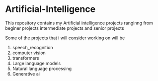 # Artificial-Intelligence

This repository contains my Artificial intelligence projects ranginng from beginer projects intermediate projects and senior projects 

Some of the projects that i will consider working on will be 
1. speech_recognition
2. computer vision
3. transformers
4. Large language models
5. Natural language processing
6. Generative ai
